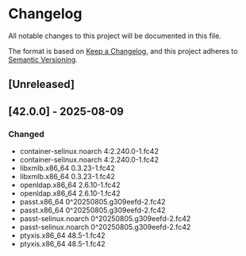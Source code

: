 # Changelog

All notable changes to this project will be documented in this file.

The format is based on [Keep a Changelog](https://keepachangelog.com/en/1.1.0/),
and this project adheres to [Semantic Versioning](https://semver.org/spec/v2.0.0.html).

## [Unreleased]

## [42.0.0] - 2025-08-09

### Changed

- container-selinux.noarch 4:2.240.0-1.fc42
- container-selinux.noarch 4:2.240.0-1.fc42
- libxmlb.x86_64 0.3.23-1.fc42
- libxmlb.x86_64 0.3.23-1.fc42
- openldap.x86_64 2.6.10-1.fc42
- openldap.x86_64 2.6.10-1.fc42
- passt.x86_64 0^20250805.g309eefd-2.fc42
- passt.x86_64 0^20250805.g309eefd-2.fc42
- passt-selinux.noarch 0^20250805.g309eefd-2.fc42
- passt-selinux.noarch 0^20250805.g309eefd-2.fc42
- ptyxis.x86_64 48.5-1.fc42
- ptyxis.x86_64 48.5-1.fc42

